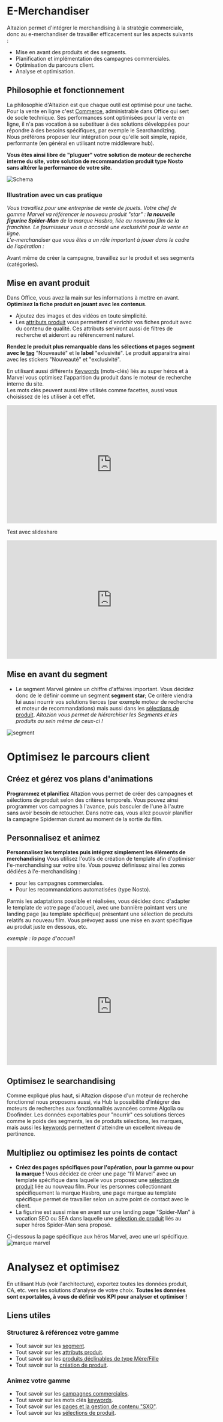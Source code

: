 # E-Merchandiser

Altazion permet d'intégrer le merchandising à la stratégie commerciale, donc au e-merchandiser de travailler efficacement sur les aspects suivants :  
- Mise en avant des produits et des segments.
- Planification et implémentation des campagnes commerciales.
- Optimisation du parcours client.
- Analyse et optimisation. 

## Philosophie et fonctionnement
La philosophie d'Altazion est que chaque outil est optimisé pour une tache. 
Pour la vente en ligne c'est [Commerce](https://aide.altazion.com/fr-fr/guide/architecture.html), administrable dans Office qui sert de socle technique. Ses performances sont optimisées pour la vente en ligne, il n'a pas vocation à se substituer à des solutions développées pour répondre à des besoins spécifiques, par exemple le Searchandizing.  
Nous préférons proposer leur intégration pour qu'elle soit simple, rapide, performante (en général en utilisant notre middleware hub). 

**Vous êtes ainsi libre de "pluguer" votre solution de moteur de recherche interne du site, votre solution de recommandation produit type Nosto sans altérer la performance de votre site.**

![Schema](https://aide.altazion.com/fr-fr/ressources/architecture.png)

### Illustration avec un cas pratique 
_Vous travaillez pour une entreprise de vente de jouets. Votre chef de gamme Marvel va référencer le nouveau produit "star" : **la nouvelle figurine Spider-Man** de la marque Hasbro, liée au nouveau film de la franchise. Le fournisseur vous a accordé une exclusivité pour la vente en ligne.  
L'e-merchandiser que vous êtes a un rôle important à jouer dans le cadre de l'opération :_ 

Avant même de créer la campagne, travaillez sur le produit et ses segments (catégories).

## Mise en avant produit

Dans Office, vous avez la main sur les informations à mettre en avant.
**Optimisez la fiche produit en jouant avec les contenus**. 
- Ajoutez des images et des vidéos en toute simplicité.  
- Les [attributs produit](https://aide.altazion.com/fr-fr\guide\referencer\attributs.html) vous permettent d'enrichir vos fiches produit avec du contenu de qualité. Ces attributs serviront aussi de filtres de recherche et aideront au référencement naturel.

**Rendez le produit plus remarquable dans les sélections et pages segment avec le [tag](https://aide.altazion.com/fr-fr/guide/referencer/tag-label.html)** "Nouveauté" et le **label** "exlusivité".
Le produit apparaitra ainsi avec les stickers "Nouveauté" et "exclusivité".

En utilisant aussi différents [Keywords](https://aide.altazion.com/fr-fr/guide/referencer/Keywords.html) (mots-clés) liés au super héros et à Marvel vous optimisez l'apparition du produit dans le moteur de recherche interne du site.  
Les mots clés peuvent aussi être utilisés comme facettes, aussi vous choisissez de les utiliser à cet effet.

<iframe align="center" width="560" height="315" src="https://www.youtube.com/embed/DI5JODGsgKM?controls=0" title="YouTube video player" frameborder="0" allow="accelerometer; autoplay; clipboard-write; encrypted-media; gyroscope; picture-in-picture; web-share" allowfullscreen></iframe>

Test avec slideshare
<iframe align="center" width="560" height="315" src="https://fr.slideshare.net/secret/ud696a7pqyRSp0"frameborder="0" allow="accelerometer; autoplay; clipboard-write; encrypted-media; gyroscope; picture-in-picture; web-share" allowfullscreen></iframe>

## Mise en avant du segment
- Le segment Marvel génère un chiffre d'affaires important. Vous décidez donc de le définir comme un segment **segment star**; Ce critère viendra lui aussi nourrir vos solutions tierces (par exemple moteur de recherche et moteur de recommandations) mais aussi dans les [sélections de produit](https://aide.altazion.com/fr-fr/guide/vendre/omnicanal/selection.html).
_Altazion vous permet de hiérarchiser les Segments et les produits au sein même de ceux-ci !_ 

![segment](https://aide.altazion.com/fr-fr/ressources/fiche-metier/segment-importance.jpg)

# Optimisez le parcours client

## Créez et gérez vos plans d'animations

**Programmez et planifiez**
Altazion vous permet de créer des campagnes et sélections de produit selon des critères temporels.
Vous pouvez ainsi programmer vos campagnes à l'avance, puis basculer de l'une à l'autre sans avoir besoin de retoucher. 
Dans notre cas, vous allez pouvoir planifier la campagne Spiderman durant au moment de la sortie du film.

## Personnalisez et animez
**Personnalisez les templates puis intégrez simplement les éléments de merchandising**
Vous utilisez l'outils de création de template afin d'optimiser l'e-merchandising sur votre site.
Vous pouvez définissez ainsi les zones dédiées à l'e-merchandising : 
- pour les campagnes commerciales.
- Pour les recommandations automatisées (type Nosto).

Parmis les adaptations possible et réalisées, vous décidez donc d'adapter le template de votre page d'accueil, avec une bannière pointant vers une landing page (au template spécifique) présentant une sélection de produits relatifs au nouveau film. Vous prévoyez aussi une mise en avant spécifique au produit juste en dessous, etc.

_exemple : la page d'accueil_ 

<iframe align="center" width="560" height="315" src="https://www.youtube.com/embed/DI5JODGsgKM?controls=0" title="YouTube video player" frameborder="0" allow="accelerometer; autoplay; clipboard-write; encrypted-media; gyroscope; picture-in-picture; web-share" allowfullscreen></iframe>


## Optimisez le searchandising
Comme expliqué plus haut, si Altazion dispose d'un moteur de recherche fonctionnel nous proposons aussi, via Hub la possibilité d'intégrer des moteurs de recherches aux fonctionnalités avancées comme Algolia ou Doofinder. 
Les données exportables pour "nourrir" ces solutions tierces comme le poids des segments, les de produits sélections, les marques, mais aussi les [keywords](https://aide.altazion.com/fr-fr/guide/referencer/keywords.html) permettent d'atteindre un excellent niveau de pertinence.

## Multipliez ou optimisez les points de contact
- **Créez des pages spécifiques pour l'opération, pour la gamme ou pour la marque !**
Vous décidez de créer une page "fil Marvel" avec un template spécifique dans laquelle vous proposez une [sélection de produit](https://aide.altazion.com/fr-fr/guide/vendre/omnicanal/selection.html) liée au nouveau film.
Pour les personnes collectionnant spécifiquement la marque Hasbro, une page marque au template spécifique permet de travailler selon un autre point de contact avec le client. 
- La figurine est aussi mise en avant sur une landing page "Spider-Man" à vocation SEO ou SEA dans laquelle une [sélection de produit](https://aide.altazion.com/fr-fr/guide/vendre/omnicanal/selection.html) liés au super héros Spider-Man sera proposé.

Ci-dessous la page spécifique aux héros Marvel, avec une url spécifique.
![marque marvel](https://aide.altazion.com/fr-fr/ressources/fiche-metier/page-marvel.jpg)


# Analysez et optimisez
En utilisant Hub (voir l'architecture), exportez toutes les données produit, CA, etc. vers les solutions d'analyse de votre choix.
**Toutes les données sont exportables, à vous de définir vos KPI pour analyser et optimiser !**

## Liens utiles
### Structurez & référencez votre gamme 
- Tout savoir sur les [segment](https://aide.altazion.com/fr-fr/guide/referencer/segments/index.html).
- Tout savoir sur les [attributs produit](https://aide.altazion.com/fr-fr\guide\referencer\attributs.html).
- Tout savoir sur les [produits déclinables de type Mère/Fille](https://aide.altazion.com/fr-fr/guide/referencer/articles/declinables.html)
- Tout savoir sur la [création de produit](https://aide.altazion.com/fr-fr/guide/referencer/articles/index.html).

### Animez votre gamme
- Tout savoir sur les [campagnes commerciales](https://aide.altazion.com/fr-fr/guide/vendre/omnicanal/campagne.html).
- Tout savoir sur les mots clés [keywords](https://aide.altazion.com/fr-fr\guide\referencer\Keywords.html).
- Tout savoir sur les [pages et la gestion de contenu "SXO"](https://aide.altazion.com/fr-fr/guide/vendre/ecommerce/emershandizing.html).
- Tout savoir sur les [sélections de produit](https://aide.altazion.com/fr-fr/guide/vendre/omnicanal/selection.html).